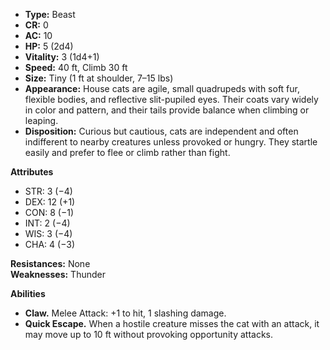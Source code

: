- **Type:** Beast
- **CR:** 0
- **AC:** 10
- **HP:** 5 (2d4)
- **Vitality:** 3 (1d4+1)
- **Speed:** 40 ft, Climb 30 ft
- **Size:** Tiny (1 ft at shoulder, 7–15 lbs)
- **Appearance:** House cats are agile, small quadrupeds with soft fur, flexible bodies, and reflective slit-pupiled eyes. Their coats vary widely in color and pattern, and their tails provide balance when climbing or leaping.
- **Disposition:** Curious but cautious, cats are independent and often indifferent to nearby creatures unless provoked or hungry. They startle easily and prefer to flee or climb rather than fight.

**Attributes**
- STR: 3 (−4)
- DEX: 12 (+1)
- CON: 8 (−1)
- INT: 2 (−4)
- WIS: 3 (−4)
- CHA: 4 (−3)

**Resistances:** None  
**Weaknesses:** Thunder

**Abilities**
- **Claw.** Melee Attack: +1 to hit, 1 slashing damage.
- **Quick Escape.** When a hostile creature misses the cat with an attack, it may move up to 10 ft without provoking opportunity attacks.